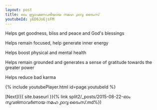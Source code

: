 ```yaml
---
layout: post
title: ഓം ബ്രാഹ്മണപരിയായ നമഹ ൧൦൮ ടൈംസ്
youtubeId: yED6JoEjsFM
---
```

 
 
Helps get goodness, bliss and peace and God's blessings
 
Helps remain focused, help generate inner energy 
 
Helps boost physical and mental health 
 
Helps remain grounded and generates a sense of gratitude towards the greater power 
 
Helps reduce bad karma
 
 
 
 


{% include youtubePlayer.html id=page.youtubeId %}
 
[Next]({{ site.baseurl }}{% link  split2/_posts/2015-08-22-ഓം സുവര്ണാവർണായ നമഹ ൧൦൮ ടൈംസ്.md%})
 

